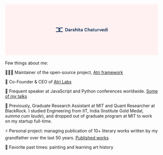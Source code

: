 <!--
**darshitac11/darshitac11** is a ✨ _special_ ✨ repository because its `README.md` (this file) appears on your GitHub profile.

Here are some ideas to get you started:

- 🔭 I’m currently working on ...
- 🌱 I’m currently learning ...
- 👯 I’m looking to collaborate on ...
- 🤔 I’m looking for help with ...
- 💬 Ask me about ...
- 📫 How to reach me: ...
- 😄 Pronouns: ...
- ⚡ Fun fact: ...
-->

![Logo](assets/resized_banner.png)

Few things about me:

👩🏻‍💻 Maintainer of the open-source project, [Atri framework](https://github.com/Atri-Labs/atrilabs-engine)  

🧳 Co-Founder & CEO of [Atri Labs](https://github.com/Atri-Labs)

🎤 Frequent speaker at JavaScript and Python conferences worldwide. [Some of my talks](https://github.com/Atri-Labs/conferences)

🌱 Previously, Graduate Research Assistant at MIT and Quant Researcher at BlackRock. I studied Engineering from IIT, India (Institute Gold Medal, *summa cum laude*), and dropped out of graduate program at MIT to work on my startup full-time.

⚡ Personal project: managing publication of 10+ literary works written by my grandfather over the last 50 years. [Published works](https://notionpress.com/author/726361)

🎨 Favorite past times: painting and learning art history


